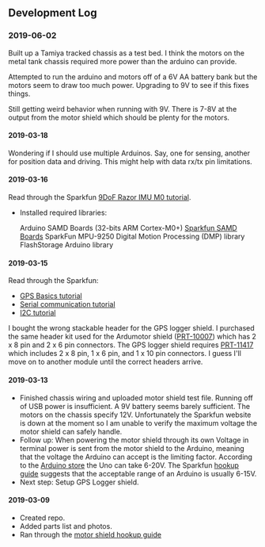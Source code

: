 ## Development Log

### 2019-06-02
Built up a Tamiya tracked chassis as a test bed.  I think the motors on the metal tank chassis required more power than the arduino can provide.

Attempted to run the arduino and motors off of a 6V AA battery bank but the motors seem to draw too much power.  Upgrading to 9V to see if this fixes things.

Still getting weird behavior when running with 9V.  There is 7-8V at the output from the motor shield which should be plenty for the motors.

#### 2019-03-18
Wondering if I should use multiple Arduinos.  Say, one for sensing, another for position data and driving.  This might help with data rx/tx pin limitations.

#### 2019-03-16
Read through the Sparkfun [9DoF Razor IMU M0 tutorial](https://learn.sparkfun.com/tutorials/9dof-razor-imu-m0-hookup-guide?_ga=2.127353869.1406852289.1552693386-171387036.1551586549).

* Installed required libraries:

  Arduino SAMD Boards (32-bits ARM Cortex-M0+)
  [Sparkfun SAMD Boards](https://raw.githubusercontent.com/sparkfun/Arduino_Boards/master/IDE_Board_Manager/package_sparkfun_index.json)
  SparkFun MPU-9250 Digital Motion Processing (DMP) library
  FlashStorage Arduino library


#### 2019-03-15
Read through the Sparkfun:

* [GPS Basics tutorial](https://learn.sparkfun.com/tutorials/gps-basics)
* [Serial communication tutorial](https://learn.sparkfun.com/tutorials/serial-communication)
* [I2C tutorial](https://learn.sparkfun.com/tutorials/i2c)

I bought the wrong stackable header for the GPS logger shield.  I purchased the same header kit used for the Ardumotor shield ([PRT-10007](https://www.sparkfun.com/products/10007)) which has 2 x 8 pin and 2 x 6 pin connectors.  The GPS logger shield requires [PRT-11417](https://www.sparkfun.com/products/11417) which includes 2 x 8 pin, 1 x 6 pin, and 1 x 10 pin connectors.  I guess I'll move on to another module until the correct headers arrive.

#### 2019-03-13
* Finished chassis wiring and uploaded motor shield test file. Running off of USB power is insufficient.  A 9V battery seems barely sufficient.  The motors on the chassis specify 12V. Unfortunately the Sparkfun website is down at the moment so I am unable to verify the maximum voltage the motor shield can safely handle.
* Follow up: When powering the motor shield through its own Voltage in terminal power is sent from the motor shield to the Arduino, meaning that the voltage the Arduino can accept is the limiting factor. According to the [Arduino store](https://store.arduino.cc/usa/arduino-uno-rev3) the Uno can take 6-20V.  The Sparkfun [hookup guide](https://learn.sparkfun.com/tutorials/ardumoto-kit-hookup-guide?_ga=2.243238086.5142335.1552538843-171387036.1551586549) suggests that the acceptable range of an Arduino is usually 6-15V.
* Next step: Setup GPS Logger shield.

#### 2019-03-09
* Created repo.
* Added parts list and photos.
* Ran through the [motor shield hookup guide](https://learn.sparkfun.com/tutorials/ardumoto-kit-hookup-guide?_ga=2.13287927.1329533407.1552159196-171387036.1551586549)